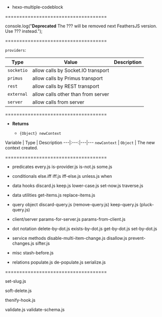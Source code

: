 - hexo-multiple-codeblock

====================================

console.log("**Deprecated** The ??? will be removed next FeathersJS version. Use ??? instead.");

====================================

`providers`:
  
Type | Value | Description
---|---|---
 | `socketio` | allow calls by Socket.IO transport
 | `primus` | allow calls by Primus transport
 | `rest` | allow calls by REST transport
 | `external` | allow calls other than from server
 | `server` | allow calls from server

====================================

- **Returns**

  - `{Object} newContext`

Variable | Type | Description
---|:---:|---|---
`newContext` | `Object`  |  The new context created.
 
====================================

- predicates
 every.js
 is-provider.js
 is-not.js
 some.js

 
- conditionals
 else.iff
 iff.js
 iff-else.js
 unless.js
 when
 
- data hooks
 discard.js
 keep.js
 lower-case.js
 set-now.js
 traverse.js

- data utilities
 get-items.js
 replace-items.js
 
- query object
 discard-query.js (remove-query.js)
 keep-query.js (pluck-query.js)
 
- client/server
 params-for-server.js
 params-from-client.js 

- dot notation
 delete-by-dot.js
 exists-by-dot.js
 get-by-dot.js
 set-by-dot.js
 
- service methods
 disable-multi-item-change.js
 disallow.js
 prevent-changes.js
 sifter.js
 
- misc
 stash-before.js
 
- relations
 populate.js
 de-populate.js
 serialize.js
  
====================================
 
 set-slug.js

 soft-delete.js

 thenify-hook.js
 
 validate.js
 validate-schema.js
